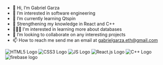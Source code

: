 - 👋 Hi, I’m Gabriel Garza
- 👀 I’m interested in software engineering
- 🌱 I’m currently learning Qtspin
- 💪 Strengthening my knowledge in React and C++
- 👨🏻‍🏫 I'm interested in learning more about databases 
- 💞️ I’m looking to collaborate on any interesting projects
- 📫 How to reach me send me an email at gabrielgarza.eth@gmail.com

![HTML5 Logo](https://img.shields.io/badge/-HTML5-E34F26?logo=HTML5&logoColor=white&style=plastic&logoWidth=20)
![CSS3 Logo](https://img.shields.io/badge/-CSS3-1572B6?logo=CSS3&logoColor=white&style=plastic&logoWidth=20)
![JS Logo](https://img.shields.io/badge/-JavaScript-F7DF1E?logo=javascript&logoColor=black&style=plastic&logoWidth=20)
![React.js Logo](https://img.shields.io/badge/-React.js-61DAFB?logo=react&logoColor=white&style=plastic&logoWidth=20)
![C++ Logo](https://img.shields.io/badge/-C++-00599C?logo=cplusplus&logoColor=black&style=plastic&logoWidth=20)
![firebase logo](https://img.shields.io/badge/-firebase=2C294B?logo=firebase&logoColor=Yellow)
<!---
GabrielEth/GabrielEth is a ✨ special ✨ repository because its `README.md` (this file) appears on your GitHub profile.
You can click the Preview link to take a look at your changes.
--->
